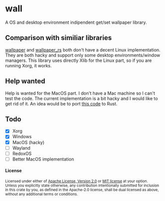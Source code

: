 # wall

A OS and desktop environment indipendent get/set wallpaper library.

## Comparison with similiar libraries

[wallpaper](https://crates.io/crates/wallpaper) and [wallpaper_rs](https://crates.io/crates/wallpaper_rs) both don't have a decent Linux implementation.
They are both hacky and support only some desktop environments/window managers.
This library uses directly Xlib for the Linux part, so if you are running Xorg,
it works.

## Help wanted

Help is wanted for the MacOS part. I don't have a Mac machine so I can't test
the code. The current implementation is a bit hacky and I would like to get rid
of it.
An idea would be to port [this
code](https://github.com/sindresorhus/macos-wallpaper/blob/master/Sources/wallpaper/Wallpaper.swift)
to Rust.

## Todo

- [x] Xorg
- [x] Windows
- [x] MacOS (hacky)
- [ ] Wayland
- [ ] RedoxOS
- [ ] Better MacOS implementation

#### License

<sup>
Licensed under either of <a href="LICENSE-APACHE">Apache License, Version
2.0</a> or <a href="LICENSE-MIT">MIT license</a> at your option.
</sup>

<br>

<sub>
Unless you explicitly state otherwise, any contribution intentionally submitted
for inclusion in this crate by you, as defined in the Apache-2.0 license, shall
be dual licensed as above, without any additional terms or conditions.
</sub>
